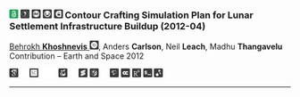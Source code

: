 <a id="khoscarlleacthan2012CCSPfLSIB"></a>
### <picture><source media="(prefers-color-scheme: dark)" srcset="ico/dm/openaccess.svg"><img src="ico/wm/openaccess.svg" width="16" height="16"></picture> <a href="https://github.com/dan-auer/3dcp.fyi/blob/main/dat/3dcp.fyi.bib#L21027-L21047" title="Get the BibTeX Entry"><picture><source media="(prefers-color-scheme: dark)" srcset="ico/dm/bibtex.svg"><img src="ico/wm/bibtex.svg" width="16" height="16"></picture></a> <a href="https://doi.org/10.1061/9780784412190.155" title="DOI" ><picture><source media="(prefers-color-scheme: dark)" srcset="ico/dm/doi.svg" ><img src="ico/wm/doi.svg" width="16" height="16"></picture></a> <a href="https://crossmark.crossref.org/dialog/?doi=10.1061/9780784412190.155&domain=pdf" title="Crossmark" ><picture><source media="(prefers-color-scheme: dark)" srcset="ico/dm/crossmark.svg" ><img src="ico/wm/crossmark.svg" width="16" height="16"></picture></a> <a href="https://ntrs.nasa.gov/api/citations/20160010607/downloads/20160010607.pdf" title="Get the *.pdf via unpaywall.com" ><picture><source media="(prefers-color-scheme: dark)" srcset="ico/dm/down.svg" ><img src="ico/wm/down.svg" width="16" height="16"></picture></a> Contour Crafting Simulation Plan for Lunar Settlement Infrastructure Buildup (2012-04)
<a href="https://orcid.org/0000-0003-4638-8891"> Behrokh <b>Khoshnevis</b> <picture><source media="(prefers-color-scheme: dark)" srcset="ico/dm/orcid.svg" ><img src="ico/wm/orcid.svg" width="16" height="16"></picture></a>,
Anders <b>Carlson</b>,
Neil <b>Leach</b>,
Madhu <b>Thangavelu</b><br>Contribution – Earth and Space 2012

<a href="https://scholar.google.com/scholar_lookup?title=Contour%20Crafting%20Simulation%20Plan%20for%20Lunar%20Settlement%20Infrastructure%20Buildup" title="Search on Google Scholar"><picture><source media="(prefers-color-scheme: dark)" srcset="ico/dm/googlescholar.svg" ><img src="ico/wm/googlescholar.svg" width="16" height="16"></picture></a>
<picture><source media="(prefers-color-scheme: dark)" srcset="ico/dm/blank.svg"><img src="ico/wm/blank.svg" width="16" height="16"></picture><a href="http://www.scopus.com/record/display.url?eid=2-s2.0-84874282187&origin=resultslist" title="Search on Scopus"><picture><source media="(prefers-color-scheme: dark)" srcset="ico/dm/scopus.svg" ><img src="ico/wm/scopus.svg" width="16" height="16"></picture></a>
<picture><source media="(prefers-color-scheme: dark)" srcset="ico/dm/blank.svg"><img src="ico/wm/blank.svg" width="16" height="16"></picture><picture><source media="(prefers-color-scheme: dark)" srcset="ico/dm/blank.svg"><img src="ico/wm/blank.svg" width="16" height="16"></picture><a href="https://plu.mx/plum/a/?doi=10.1061/9780784412190.155" title="Search on plu.mx"><picture><source media="(prefers-color-scheme: dark)" srcset="ico/dm/plumx.svg" ><img src="ico/wm/plumx.svg" width="16" height="16"></picture></a>
<picture><source media="(prefers-color-scheme: dark)" srcset="ico/dm/blank.svg"><img src="ico/wm/blank.svg" width="16" height="16"></picture><a href="https://api.crossref.org/works/10.1061/9780784412190.155" title="Search on Crossref"><picture><source media="(prefers-color-scheme: dark)" srcset="ico/dm/crossref.svg" ><img src="ico/wm/crossref.svg" width="16" height="16"></picture></a>
<a href="https://api.openalex.org/works/doi:10.1061/9780784412190.155" title="Search on OpenAlex"><picture><source media="(prefers-color-scheme: dark)" srcset="ico/dm/openalex.svg" ><img src="ico/wm/openalex.svg" width="16" height="16"></picture></a>
<picture><source media="(prefers-color-scheme: dark)" srcset="ico/dm/blank.svg"><img src="ico/wm/blank.svg" width="16" height="16"></picture><a href="https://api.semanticscholar.org/graph/v1/paper/10.1061/9780784412190.155" title="Search on Semantic Scholar"><picture><source media="(prefers-color-scheme: dark)" srcset="ico/dm/semanticscholar.svg" ><img src="ico/wm/semanticscholar.svg" width="16" height="16"></picture></a>
<a href="https://opencitations.net/meta/api/v1/metadata/doi:10.1061/9780784412190.155" title="Search on Open Citations"><picture><source media="(prefers-color-scheme: dark)" srcset="ico/dm/opencitations.svg" ><img src="ico/wm/opencitations.svg" width="16" height="16"></picture></a>
<a href="https://www.researchgate.net/search.Search.html?query=10.1061/9780784412190.155&type=publication&type=publication" title="Search on Researchgate"><picture><source media="(prefers-color-scheme: dark)" srcset="ico/dm/researchgate.svg" ><img src="ico/wm/researchgate.svg" width="16" height="16"></picture></a>
<a href="https://scite.ai/reports/contour-crafting-simulation-plan-for-GmLKX3" title="Search on Scite" ><picture><source media="(prefers-color-scheme: dark)" srcset="ico/dm/scite.svg"><img src="ico/wm/scite.svg" width="16" height="16"></picture></a>
<a href="https://inciteful.xyz/p/W2314067256" title="Search on Inciteful"><picture><source media="(prefers-color-scheme: dark)" srcset="ico/dm/connectedpapers.svg" ><img src="ico/wm/connectedpapers.svg" width="16" height="16"></picture></a>


-----

